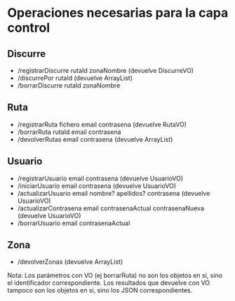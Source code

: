 # Operaciones necesarias para la capa control  
  
## Discurre  
  - /registrarDiscurre rutaId zonaNombre (devuelve DiscurreVO)  
  - /discurrePor rutaId (devuelve ArrayList<ZonaVO>)  
  - /borrarDiscurre rutaId zonaNombre

## Ruta  
  - /registrarRuta fichero email contrasena (devuelve RutaVO)  
  - /borrarRuta rutaId email contrasena  
  - /devolverRutas email contrasena (devuelve ArrayList<RutaVO>)  

## Usuario  
  - /registrarUsuario email contrasena (devuelve UsuarioVO)  
  - /iniciarUsuario email contrasena (devuelve UsuarioVO)  
  - /actualizarUsuario email nombre? apellidos? contrasena (devuelve UsuarioVO)  
  - /actualizarContrasena email contrasenaActual contrasenaNueva (devuelve UsuarioVO)  
  - /borrarUsuario email contrasenaActual  

## Zona  
  - /devolverZonas (devuelve ArrayList<ZonaVO>)  


Nota: Los parámetros con VO (ej borrarRuta) no son los objetos en sí, sino el identificador correspondiente. Los resultados que devuelve con VO tampoco son los objetos en sí, sino los JSON correspondientes.
